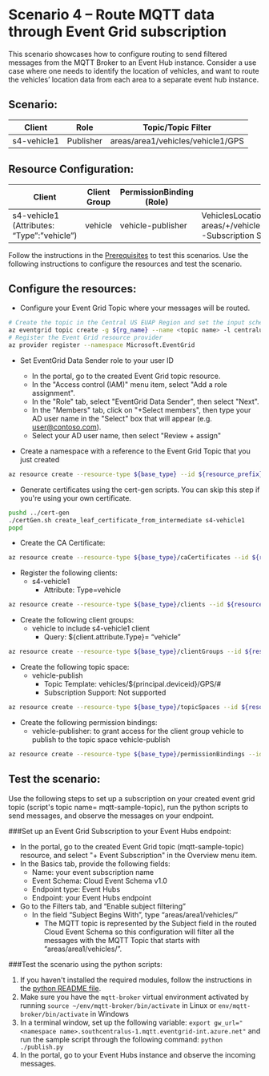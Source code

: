 # Scenario 4 – Route MQTT data through Event Grid subscription
This scenario showcases how to configure routing to send filtered messages from the MQTT Broker to an  Event Hub instance. Consider a use case where one needs to identify the location of vehicles, and want to route the vehicles’ location data from each area to a separate event hub instance.

## Scenario:

|Client | Role | Topic/Topic Filter|
| ------------ | ------------ | ------------ |
|s4-vehicle1 | Publisher | areas/area1/vehicles/vehicle1/GPS|

## Resource Configuration:
|Client| Client Group| PermissionBinding (Role)| TopicSpaces|
| ------------ | ------------ | ------------ | ------------ |
|s4-vehicle1 (Attributes: “Type”:”vehicle”)| vehicle | vehicle-publisher|  VehiclesLocation: (Topic Templates: areas/+/vehicles/${principal.deviceid}/GPS/#  -Subscription Support: Not supported)|'

Follow the instructions in the [Prerequisites](#prerequisites) to test this scenarios. Use the following instructions to configure the resources and test the scenario.

## Configure the resources:

- Configure your Event Grid Topic where your messages will be routed.
```bash
# Create the topic in the Central US EUAP Region and set the input schema to CloudEvent Schema v1.0
az eventgrid topic create -g ${rg_name} --name <topic name> -l centraluseuap --input-schema cloudeventschemav1_0
# Register the Event Grid resource provider
az provider register --namespace Microsoft.EventGrid
```
- Set EventGrid Data Sender role to your user ID
	- In the portal, go to the created Event Grid topic resource. 
	- In the "Access control (IAM)" menu item, select "Add a role assignment".
	- In the "Role" tab, select "EventGrid Data Sender", then select "Next".
	- In the "Members" tab, click on "+Select members", then type your AD user name in the "Select" box that will appear (e.g. user@contoso.com).
	- Select your AD user name, then select "Review + assign"

- Create a namespace with a reference to the Event Grid Topic that you just created
```bash
az resource create --resource-type ${base_type} --id ${resource_prefix} --is-full-object --api-version 2022-10-15-preview --properties @./resources/NS_Scenario4.json
```
- Generate certificates using the cert-gen scripts. You can skip this step if you're using your own certificate.
```bash
pushd ../cert-gen
./certGen.sh create_leaf_certificate_from_intermediate s4-vehicle1
popd
```
- Create the CA Certificate:
```bash
az resource create --resource-type ${base_type}/caCertificates --id ${resource_prefix}/caCertificates/test-ca-cert --api-version 2022-10-15-preview --properties @./resources/CAC_test-ca-cert.json
```
- Register the following clients:
	- s4-vehicle1
		- Attribute: Type=vehicle
```bash
az resource create --resource-type ${base_type}/clients --id ${resource_prefix}/clients/s4-vehicle1 --api-version 2022-10-15-preview --properties @./resources/C_vehicle1.json
```
- Create the following client groups:
	- vehicle to include s4-vehicle1 client
		- Query: ${client.attribute.Type}= “vehicle”
```bash
az resource create --resource-type ${base_type}/clientGroups --id ${resource_prefix}/clientGroups/vehicle --api-version 2022-10-15-preview --properties @./resources/CG_vehicle.json
```
- Create the following topic space:
	- vehicle-publish 
		- Topic Template: vehicles/${principal.deviceid}/GPS/#
		- Subscription Support: Not supported
```bash
az resource create --resource-type ${base_type}/topicSpaces --id ${resource_prefix}/topicSpaces/vehicle-publish --api-version 2022-10-15-preview --properties @./resources/TS_vehicle-publish.json
```
- Create the following permission bindings:
	- vehicle-publisher: to grant access for the client group vehicle to publish to the topic space vehicle-publish
```bash
az resource create --resource-type ${base_type}/permissionBindings --id ${resource_prefix}/permissionBindings/vehicle-publisher --api-version 2022-10-15-preview --properties @./resources/PB_vehicle-publisher.json
```

## Test the scenario:
Use the following steps to set up a subscription on your created event grid topic (script's topic name= mqtt-sample-topic), run the python scripts to send messages, and observe the messages on your endpoint.

###Set up an Event Grid Subscription to your Event Hubs endpoint:
- In the portal, go to the created Event Grid topic (mqtt-sample-topic) resource, and select "+ Event Subscription" in the Overview menu item.
- In the Basics tab, provide the following fields:
	- Name: your event subscription name
	- Event Schema: Cloud Event Schema v1.0
	- Endpoint type: Event Hubs
	- Endpoint: your Event Hubs endpoint
- Go to the Filters tab, and “Enable subject filtering”
	- In the field “Subject Begins With”, type “areas/area1/vehicles/”
		- The MQTT topic is represented by the Subject field in the routed Cloud Event Schema so this configuration will filter all the messages with the MQTT Topic that starts with “areas/area1/vehicles/”.
		
###Test the scenario using the python scripts:		
1. If you haven't installed the required modules, follow the instructions in the [python README file](../python/README.md).
2. Make sure you have the `mqtt-broker` virtual environment activated by running `source ~/env/mqtt-broker/bin/activate` in Linux or `env/mqtt-broker/bin/activate` in Windows
3. In a terminal window, set up the following variable: `export gw_url="<namespace name>.southcentralus-1.mqtt.eventgrid-int.azure.net"` and run the sample script through the following command: `python ./publish.py`
4. In the portal, go to your Event Hubs instance and observe the incoming messages.
